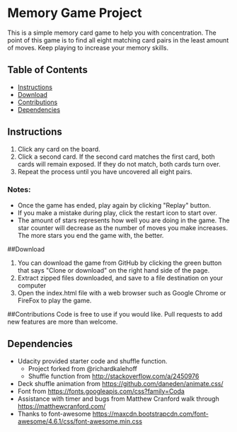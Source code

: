 # Memory Game Project

This is a simple memory card game to help you with concentration.
The point of this game is to find all eight matching card pairs in the least amount of moves. Keep playing to increase your memory skills.

## Table of Contents

* [Instructions](#instructions)
* [Download](#Download)
* [Contributions](#Contributions)
* [Dependencies](#Dependencies)

## Instructions

1. Click any card on the board.
2. Click a second card. If the second card matches the first card, both cards will remain exposed. If they do not match, both cards turn over.
3. Repeat the process until you have uncovered all eight pairs.

### Notes:
- Once the game has ended, play again by clicking "Replay" button.
-  If you make a mistake during play, click the restart icon to start over.
- The amount of stars represents how well you are doing in the game. The star counter will decrease as the number of moves you make increases. The more stars you end the game with, the better.

##Download

1. You can download the game from GitHub by clicking the green button that says "Clone or download" on the right hand side of the page.
2. Extract zipped files downloaded, and save to a file destination on your computer
3. Open the index.html file with a web browser such as Google Chrome or FireFox to play the game.


##Contributions
Code is free to use if you would like. Pull requests to add new features are more than welcome.

## Dependencies
- Udacity provided starter code and shuffle function.
  - Project forked from @richardkalehoff
  - Shuffle function from http://stackoverflow.com/a/2450976
- Deck shuffle animation from https://github.com/daneden/animate.css/
- Font from https://fonts.googleapis.com/css?family=Coda
- Assistance with timer and bugs from Matthew Cranford walk through https://matthewcranford.com/
- Thanks to font-awesome https://maxcdn.bootstrapcdn.com/font-awesome/4.6.1/css/font-awesome.min.css
